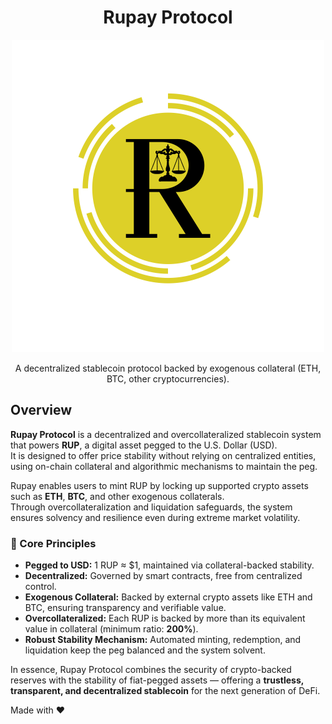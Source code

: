<h1 align="center">Rupay Protocol</h1>

<p align="center">
  <img src="./logo.svg" alt="Rupay Logo" width="500" height="500"/>
</p>

<p align="center">
  A decentralized stablecoin protocol backed by exogenous collateral (ETH, BTC, other cryptocurrencies).
</p>

## Overview

**Rupay Protocol** is a decentralized and overcollateralized stablecoin system that powers **RUP**, a digital asset pegged to the U.S. Dollar (USD).  
It is designed to offer price stability without relying on centralized entities, using on-chain collateral and algorithmic mechanisms to maintain the peg.

Rupay enables users to mint RUP by locking up supported crypto assets such as **ETH**, **BTC**, and other exogenous collaterals.  
Through overcollateralization and liquidation safeguards, the system ensures solvency and resilience even during extreme market volatility.

### 🔹 Core Principles

- **Pegged to USD:** 1 RUP ≈ $1, maintained via collateral-backed stability.  
- **Decentralized:** Governed by smart contracts, free from centralized control.  
- **Exogenous Collateral:** Backed by external crypto assets like ETH and BTC, ensuring transparency and verifiable value.  
- **Overcollateralized:** Each RUP is backed by more than its equivalent value in collateral (minimum ratio: **200%**).  
- **Robust Stability Mechanism:** Automated minting, redemption, and liquidation keep the peg balanced and the system solvent.

In essence, Rupay Protocol combines the security of crypto-backed reserves with the stability of fiat-pegged assets — offering a **trustless, transparent, and decentralized stablecoin** for the next generation of DeFi.

Made with ❤️
